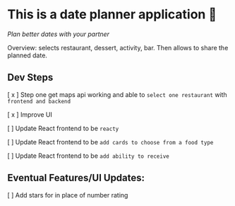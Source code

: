 # This is a date planner application 🌠

_Plan better dates with your partner_

Overview: selects restaurant, dessert, activity, bar. Then allows to share the planned date.

## Dev Steps 

[ x ] Step one get maps api working and able to `select one restaurant` with `frontend and backend`

[ x ] Improve UI 

[   ] Update React frontend to be `reacty` 

[   ] Update React frontend to be `add cards to choose from a food type` 

[   ] Update React frontend to be `add ability to receive ` 

## Eventual Features/UI Updates:

[  ] Add stars for in place of number rating